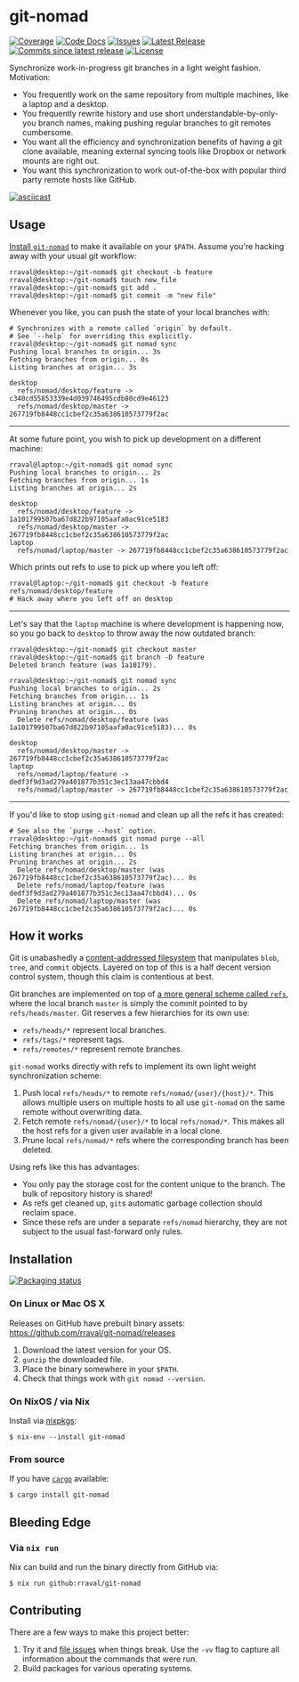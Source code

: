 # git-nomad

[![Coverage](https://img.shields.io/coveralls/github/rraval/git-nomad)](https://coveralls.io/github/rraval/git-nomad)
[![Code Docs](https://img.shields.io/website?url=https%3A%2F%2Frraval.github.io%2Fgit-nomad%2Fdoc%2Fgit_nomad%2F&label=code%20docs)](https://rraval.github.io/git-nomad/doc/git_nomad/)
[![Issues](https://img.shields.io/github/issues/rraval/git-nomad)](https://github.com/rraval/git-nomad/issues)
[![Latest Release](https://img.shields.io/github/v/release/rraval/git-nomad)](https://github.com/rraval/git-nomad/releases/latest)
[![Commits since latest release](https://img.shields.io/github/commits-since/rraval/git-nomad/latest)](https://github.com/rraval/git-nomad/commits/master)
[![License](https://img.shields.io/github/license/rraval/git-nomad)](https://github.com/rraval/git-nomad/blob/master/LICENSE)

Synchronize work-in-progress git branches in a light weight fashion. Motivation:

- You frequently work on the same repository from multiple machines, like a laptop and a desktop.
- You frequently rewrite history and use short understandable-by-only-you branch names, making pushing regular branches to git remotes cumbersome.
- You want all the efficiency and synchronization benefits of having a git clone available, meaning external syncing tools like Dropbox or network mounts are right out.
- You want this synchronization to work out-of-the-box with popular third party remote hosts like GitHub.

[![asciicast](https://asciinema.org/a/462028.svg)](https://asciinema.org/a/462028?autoplay=1)

## Usage

[Install `git-nomad`](#installation) to make it available on your `$PATH`.
Assume you're hacking away with your usual git workflow:

```console
rraval@desktop:~/git-nomad$ git checkout -b feature
rraval@desktop:~/git-nomad$ touch new_file
rraval@desktop:~/git-nomad$ git add .
rraval@desktop:~/git-nomad$ git commit -m "new file"
```

Whenever you like, you can push the state of your local branches with:

```console
# Synchronizes with a remote called `origin` by default.
# See `--help` for overriding this explicitly.
rraval@desktop:~/git-nomad$ git nomad sync
Pushing local branches to origin... 3s
Fetching branches from origin... 0s
Listing branches at origin... 3s

desktop
  refs/nomad/desktop/feature -> c340cd55853339e4d039746495cdb80cd9e46123
  refs/nomad/desktop/master -> 267719fb8448cc1cbef2c35a638610573779f2ac
```

---

At some future point, you wish to pick up development on a different machine:

```console
rraval@laptop:~/git-nomad$ git nomad sync
Pushing local branches to origin... 2s
Fetching branches from origin... 1s
Listing branches at origin... 2s

desktop
  refs/nomad/desktop/feature -> 1a101799507ba67d822b97105aafa0ac91ce5183
  refs/nomad/desktop/master -> 267719fb8448cc1cbef2c35a638610573779f2ac
laptop
  refs/nomad/laptop/master -> 267719fb8448cc1cbef2c35a638610573779f2ac
```

Which prints out refs to use to pick up where you left off:

```console
rraval@laptop:~/git-nomad$ git checkout -b feature refs/nomad/desktop/feature
# Hack away where you left off on desktop
```

---

Let's say that the `laptop` machine is where development is happening now, so
you go back to `desktop` to throw away the now outdated branch:

```console
rraval@desktop:~/git-nomad$ git checkout master
rraval@desktop:~/git-nomad$ git branch -D feature
Deleted branch feature (was 1a10179).

rraval@desktop:~/git-nomad$ git nomad sync
Pushing local branches to origin... 2s
Fetching branches from origin... 1s
Listing branches at origin... 0s
Pruning branches at origin... 0s
  Delete refs/nomad/desktop/feature (was 1a101799507ba67d822b97105aafa0ac91ce5183)... 0s

desktop
  refs/nomad/desktop/master -> 267719fb8448cc1cbef2c35a638610573779f2ac
laptop
  refs/nomad/laptop/feature -> dedf3f9d3ad279a401877b351c3ec13aa47cbbd4
  refs/nomad/laptop/master -> 267719fb8448cc1cbef2c35a638610573779f2ac
```

---

If you'd like to stop using `git-nomad` and clean up all the refs it has created:

```console
# See also the `purge --host` option.
rraval@desktop:~/git-nomad$ git nomad purge --all
Fetching branches from origin... 1s
Listing branches at origin... 0s
Pruning branches at origin... 2s
  Delete refs/nomad/desktop/master (was 267719fb8448cc1cbef2c35a638610573779f2ac)... 0s
  Delete refs/nomad/laptop/feature (was dedf3f9d3ad279a401877b351c3ec13aa47cbbd4)... 0s
  Delete refs/nomad/laptop/master (was 267719fb8448cc1cbef2c35a638610573779f2ac)... 0s
```

## How it works

Git is unabashedly a [content-addressed filesystem][git-cafs] that manipulates `blob`, `tree`, and `commit` objects. Layered on top of this is a half decent version control system, though this claim is contentious at best.

Git branches are implemented on top of [a more general scheme called `refs`][git-refs], where the local branch `master` is simply the commit pointed to by `refs/heads/master`. Git reserves a few hierarchies for its own use:

- `refs/heads/*` represent local branches.
- `refs/tags/*` represent tags.
- `refs/remotes/*` represent remote branches.

`git-nomad` works directly with refs to implement its own light weight synchronization scheme:

1. Push local `refs/heads/*` to remote `refs/nomad/{user}/{host}/*`. This allows multiple users on multiple hosts to all use `git-nomad` on the same remote without overwriting data.
2. Fetch remote `refs/nomad/{user}/*` to local `refs/nomad/*`. This makes all the host refs for a given user available in a local clone.
3. Prune local `refs/nomad/*` refs where the corresponding branch has been deleted.

Using refs like this has advantages:

- You only pay the storage cost for the content unique to the branch. The bulk of repository history is shared!
- As refs get cleaned up, `git`s automatic garbage collection should reclaim space.
- Since these refs are under a separate `refs/nomad` hierarchy, they are not subject to the usual fast-forward only rules.

## Installation

[![Packaging status](https://repology.org/badge/vertical-allrepos/git-nomad.svg)](https://repology.org/project/git-nomad/versions)

### On Linux or Mac OS X

Releases on GitHub have prebuilt binary assets: https://github.com/rraval/git-nomad/releases

1. Download the latest version for your OS.
2. `gunzip` the downloaded file.
3. Place the binary somewhere in your `$PATH`.
4. Check that things work with `git nomad --version`.

### On NixOS / via Nix

Install via [nixpkgs][nixpkg]:

```
$ nix-env --install git-nomad
```

### From source

If you have [`cargo`][cargo] available:

```
$ cargo install git-nomad
```

## Bleeding Edge

### Via `nix run`

Nix can build and run the binary directly from GitHub via:

```
$ nix run github:rraval/git-nomad
```

## Contributing

There are a few ways to make this project better:

1. Try it and [file issues][new-issue] when things break. Use the `-vv` flag to capture all information about the commands that were run.
2. Build packages for various operating systems.

[cargo]: https://www.rust-lang.org/tools/install
[git-cafs]: https://git-scm.com/book/en/v2/Git-Internals-Git-Objects
[git-refs]: https://git-scm.com/book/en/v2/Git-Internals-Git-References
[new-issue]: https://github.com/rraval/git-nomad/issues/new
[nixpkg]: https://github.com/NixOS/nixpkgs/blob/master/pkgs/applications/version-management/git-nomad/default.nix
